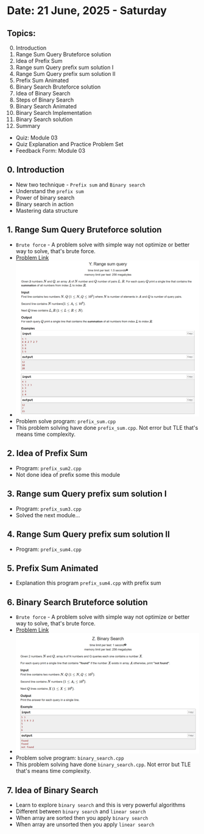 # Date: 21 June, 2025 - Saturday

## Topics:
0. Introduction
1. Range Sum Query Bruteforce solution
2. Idea of Prefix Sum
3. Range sum Query prefix sum solution I
4. Range Sum Query prefix sum solution II
5. Prefix Sum Animated
6. Binary Search Bruteforce solution
7. Idea of Binary Search
8. Steps of Binary Search
9. Binary Search Animated
10. Binary Search Implementation
11. Binary Search solution
12. Summary
- Quiz: Module 03
- Quiz Explanation and Practice Problem Set
- Feedback Form: Module 03

## 0. Introduction
- New two technique - `Prefix sum` and `Binary search`
- Understand the `prefix sum`
- Power of binary search
- Binary search in action
- Mastering data structure

## 1. Range Sum Query Bruteforce solution
- `Brute force` - A problem solve with simple way not optimize or better way to solve, that's brute force.
- [Problem Link](https://codeforces.com/group/MWSDmqGsZm/contest/219774/problem/Y)
- ![Problem image](./images/problem.png)
- Problem solve program: `prefix_sum.cpp`
- This problem solving have done `prefix_sum.cpp`. Not error but TLE that's means time complexity.

## 2. Idea of Prefix Sum
- Program: `prefix_sum2.cpp`
- Not done idea of prefix some this module

## 3. Range sum Query prefix sum solution I
- Program: `prefix_sum3.cpp`
- Solved the next module...

## 4. Range Sum Query prefix sum solution II
- Program: `prefix_sum4.cpp`

## 5. Prefix Sum Animated
- Explanation this program `prefix_sum4.cpp` with prefix sum

## 6. Binary Search Bruteforce solution
- `Brute force` - A problem solve with simple way not optimize or better way to solve, that's brute force.
- [Problem Link](https://codeforces.com/group/MWSDmqGsZm/contest/219774/problem/Z)
- ![Problem image](./images/problem2.png)
- Problem solve program: `binary_search.cpp`
- This problem solving have done `binary_search.cpp`. Not error but TLE that's means time complexity.

## 7. Idea of Binary Search
- Learn to explore `binary search` and this is very powerful algorithms
- Different between `binary search` and `linear search`
- When array are sorted then you apply `binary search`
- When array are unsorted then you apply `linear search`